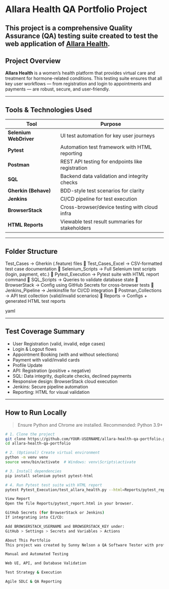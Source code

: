 # Allara Health QA Portfolio Project

This project is a **comprehensive Quality Assurance (QA) testing suite** created to test the web application of [Allara Health](https://allarahealth.com). 
---

## Project Overview

**Allara Health** is a women’s health platform that provides virtual care and treatment for hormone-related conditions. This testing suite ensures that all key user workflows — from registration and login to appointments and payments — are robust, secure, and user-friendly.

---

## Tools & Technologies Used

| Tool                | Purpose                                         |
|---------------------|--------------------------------------------------|
| **Selenium WebDriver** | UI test automation for key user journeys         |
| **Pytest**          | Automation test framework with HTML reporting   |
| **Postman**         | REST API testing for endpoints like registration |
| **SQL**             | Backend data validation and integrity checks    |
| **Gherkin (Behave)**| BDD-style test scenarios for clarity            |
| **Jenkins**         | CI/CD pipeline for test execution               |
| **BrowserStack**    | Cross-browser/device testing with cloud infra   |
| **HTML Reports**    | Viewable test result summaries for stakeholders |

---

## Folder Structure

 Test_Cases → Gherkin (.feature) files
📂 Test_Cases_Excel → CSV-formatted test case documentation
📂 Selenium_Scripts → Full Selenium test scripts (login, payment, etc.)
📂 Pytest_Execution → Pytest suite with HTML report command
📂 SQL_Scripts → Queries to validate database state
📂 BrowserStack → Config using GitHub Secrets for cross-browser tests
📂 Jenkins_Pipeline → Jenkinsfile for CI/CD integration
📂 Postman_Collections → API test collection (valid/invalid scenarios)
📂 Reports → Configs + generated HTML test reports

yaml



---

## Test Coverage Summary

- User Registration (valid, invalid, edge cases)
- Login & Logout flows
- Appointment Booking (with and without selections)
- Payment with valid/invalid cards
- Profile Update
- API: Registration (positive + negative)
- SQL: Data integrity, duplicate checks, declined payments
- Responsive design: BrowserStack cloud execution
- Jenkins: Secure pipeline automation
- Reporting: HTML for visual validation

---

## How to Run Locally

> Ensure Python and Chrome are installed. Recommended: Python 3.9+

```bash
# 1. Clone the project
git clone https://github.com/YOUR-USERNAME/allara-health-qa-portfolio.git
cd allara-health-qa-portfolio

# 2. (Optional) Create virtual environment
python -m venv venv
source venv/bin/activate  # Windows: venv\Scripts\activate

# 3. Install dependencies
pip install selenium pytest pytest-html

# 4. Run Pytest test suite with HTML report
pytest Pytest_Execution/test_allara_health.py --html=Reports/pytest_report.html

View Report
Open the file Reports/pytest_report.html in your browser.

GitHub Secrets (for BrowserStack or Jenkins)
If integrating into CI/CD:

Add BROWSERSTACK_USERNAME and BROWSERSTACK_KEY under:
GitHub > Settings > Secrets and Variables > Actions

About This Portfolio
This project was created by Sunny Nelson a QA Software Tester with professional experience in:

Manual and Automated Testing

Web UI, API, and Database Validation

Test Strategy & Execution

Agile SDLC & QA Reporting
